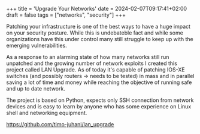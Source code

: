 +++
title = 'Upgrade Your Networks'
date = 2024-02-07T09:17:41+02:00
draft = false
tags = ["networks", "security"]
+++

Patching your infrastructure is one of the best ways to have a huge impact on your security posture. While this is undebateble fact and while some organizations have this under control many still struggle to keep up with the emerging vulnerabilities.

As a response to an alarming state of how many networks still run unpatched and the growing number of network exploits I created this
project called LAN Upgrade. As of today it's capable of patching IOS-XE switches (and possibly routers -> needs to be tested) in mass and 
in parallel saving a lot of time and money while reaching the objective of running safe and up to date network. 

The project is based on Python, expects only SSH connection from network devices and is easy to learn by anyone who has some experience on Linux shell and networking equipment. 

<https://github.com/timo-juhani/lan_upgrade>
